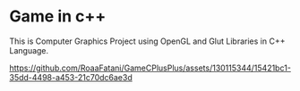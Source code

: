 # Game in c++ 
This is Computer Graphics Project using  OpenGL and Glut Libraries in C++ Language. 


https://github.com/RoaaFatani/GameCPlusPlus/assets/130115344/15421bc1-35dd-4498-a453-21c70dc6ae3d


